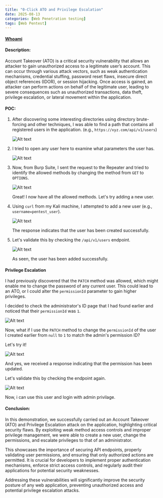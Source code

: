 ```yaml
---
title: "0-Click ATO and Privilege Escalation"
date: 2025-08-13
categories: [Web Penetration testing]
tags: [Web Pentest]
---
```


#### [Whoami](https://hesham-elbadry.github.io/about/)

#### Description:
Account Takeover (ATO) is a critical security vulnerability that allows an attacker to gain unauthorized access to a legitimate user’s account. This can occur through various attack vectors, such as weak authentication mechanisms, credential stuffing, password reset flaws, insecure direct object references (IDOR), or session hijacking. Once access is gained, an attacker can perform actions on behalf of the legitimate user, leading to severe consequences such as unauthorized transactions, data theft, privilege escalation, or lateral movement within the application.

#### POC:

1. After discovering some interesting directories using directory brute-forcing and other techniques, I was able to find a path that contains all registered users in the application. (e.g., `https://xyz.com/api/v1/users`)

   ![Alt text](/assets/images/ATO1.png)

2. I tried to open any user here to examine what parameters the user has.

   ![Alt text](/assets/images/ATO4.png)

3. Now, from Burp Suite, I sent the request to the Repeater and tried to identify the allowed methods by changing the method from `GET` to `OPTIONS`.

   ![Alt text](/assets/images/ATO2.png)

   Great! I now have all the allowed methods. Let's try adding a new user.

4. Using `curl` from my Kali machine, I attempted to add a new user (e.g., `username=pentest_user`).

   ![Alt text](/assets/images/ATO3.png)

   The response indicates that the user has been created successfully.

5. Let's validate this by checking the `/api/v1/users` endpoint.

   ![Alt text](/assets/images/ATO5.png)

   As seen, the user has been added successfully.

#### Privilege Escalation

I had previously discovered that the `PATCH` method was allowed, which might enable me to change the password of any current user. This could lead to an ATO, or I could alter the `permissionId` parameter to gain higher privileges.

I decided to check the administrator's ID page that I had found earlier and noticed that their `permissionId` was `1`.

   ![Alt text](/assets/images/ATO6.png)

Now, what if I use the `PATCH` method to change the `permissionId` of the user I created earlier from `null` to `1` to match the admin's permission ID?

Let's try it!

   ![Alt text](/assets/images/ATO7.png)

And yes, we received a response indicating that the permission has been updated.

Let's validate this by checking the endpoint again.

   ![Alt text](/assets/images/ATO8.png)

Now, i can use this user and login with admin privilage.

#### Conclusion:

In this demonstration, we successfully carried out an Account Takeover (ATO) and Privilege Escalation attack on the application, highlighting critical security flaws. By exploiting weak method access controls and improper privilege management, we were able to create a new user, change the permissions, and escalate privileges to that of an administrator.

This showcases the importance of securing API endpoints, properly validating user permissions, and ensuring that only authorized actions are permitted. It is crucial for developers to implement proper authentication mechanisms, enforce strict access controls, and regularly audit their applications for potential security weaknesses.

Addressing these vulnerabilities will significantly improve the security posture of any web application, preventing unauthorized access and potential privilege escalation attacks.
